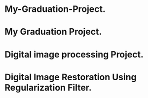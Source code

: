 # My-Graduation-Project.
# My Graduation Project.
# Digital image processing Project.
# Digital Image Restoration Using Regularization Filter.
